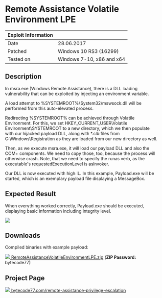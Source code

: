 # Remote Assistance Volatile Environment LPE

| Exploit Information |                                   |
|:------------------- |:--------------------------------- |
| Date                | 28.06.2017                        |
| Patched             | Windows 10 RS3 (16299)            |
| Tested on           | Windows 7-10, x86 and x64         |

## Description

In msra.exe (Windows Remote Assistance), there is a DLL loading vulnerability that can be exploited by injecting an environment variable.

A load attempt to %SYSTEMROOT%\System32\mswsock.dll will be performed from this auto-elevated process.

Redirecting %SYSTEMROOT% can be achieved through Volatile Environment. For this, we set HKEY_CURRENT_USER\Volatile Environment\SYSTEMROOT to a new directory, which we then populate with our hijacked payload DLL, along with *.clb files from C:\Windows\Registration as they are loaded from our new directory as well.

Then, as we execute msra.exe, it will load our payload DLL and also the COM+ components. We need to copy those, too, because the process will otherwise crash. Note, that we need to specify the runas verb, as the executable's requestedExecutionLevel is asInvoker.

Our DLL is now executed with high IL. In this example, Payload.exe will be started, which is an exemplary payload file displaying a MessageBox.

## Expected Result

When everything worked correctly, Payload.exe should be executed, displaying basic information including integrity level.

![](https://bytecode77.com/images/pages/remote-assistance-privilege-escalation/result.png)

## Downloads

Compiled binaries with example payload:

[![](http://bytecode77.com/public/fileicons/zip.png) RemoteAssistanceVolatileEnvironmentLPE.zip](https://downloads.bytecode77.com/RemoteAssistanceVolatileEnvironmentLPE.zip)
(**ZIP Password:** bytecode77)

## Project Page

[![](https://bytecode77.com/public/favicon16.png) bytecode77.com/remote-assistance-privilege-escalation](https://bytecode77.com/remote-assistance-privilege-escalation)